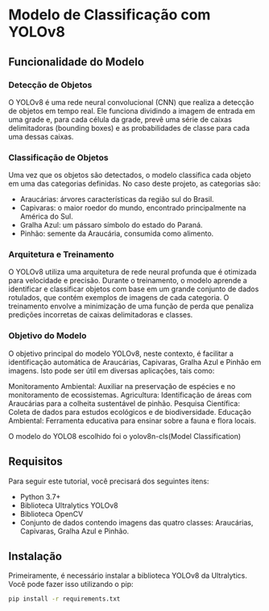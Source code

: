 # Modelo de Classificação com YOLOv8

## Funcionalidade do Modelo
### Detecção de Objetos
O YOLOv8  é uma rede neural convolucional (CNN) que realiza a detecção de objetos em tempo real. Ele funciona dividindo a imagem de entrada em uma grade e, para cada célula da grade, prevê uma série de caixas delimitadoras (bounding boxes) e as probabilidades de classe para cada uma dessas caixas.

### Classificação de Objetos
Uma vez que os objetos são detectados, o modelo classifica cada objeto em uma das categorias definidas. No caso deste projeto, as categorias são:

* Araucárias: árvores características da região sul do Brasil.
* Capivaras: o maior roedor do mundo, encontrado principalmente na América do Sul.
* Gralha Azul: um pássaro símbolo do estado do Paraná.
* Pinhão: semente da Araucária, consumida como alimento.

### Arquitetura e Treinamento
O YOLOv8 utiliza uma arquitetura de rede neural profunda que é otimizada para velocidade e precisão. Durante o treinamento, o modelo aprende a identificar e classificar objetos com base em um grande conjunto de dados rotulados, que contém exemplos de imagens de cada categoria. O treinamento envolve a minimização de uma função de perda que penaliza predições incorretas de caixas delimitadoras e classes.

### Objetivo do Modelo
O objetivo principal do modelo YOLOv8, neste contexto, é facilitar a identificação automática de Araucárias, Capivaras, Gralha Azul e Pinhão em imagens. Isto pode ser útil em diversas aplicações, tais como:

Monitoramento Ambiental: Auxiliar na preservação de espécies e no monitoramento de ecossistemas.
Agricultura: Identificação de áreas com Araucárias para a colheita sustentável de pinhão.
Pesquisa Científica: Coleta de dados para estudos ecológicos e de biodiversidade.
Educação Ambiental: Ferramenta educativa para ensinar sobre a fauna e flora locais.

O modelo do YOLO8 escolhido foi o yolov8n-cls(Model Classification)
## Requisitos
Para seguir este tutorial, você precisará dos seguintes itens:
- Python 3.7+
- Biblioteca Ultralytics YOLOv8
- Biblioteca OpenCV
- Conjunto de dados contendo imagens das quatro classes: Araucárias, Capivaras, Gralha Azul e Pinhão.

## Instalação
Primeiramente, é necessário instalar a biblioteca YOLOv8 da Ultralytics. Você pode fazer isso utilizando o pip:

```bash
pip install -r requirements.txt

